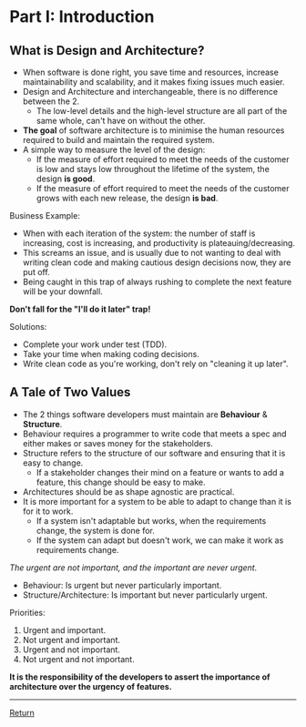 # Part I: Introduction

## What is Design and Architecture?

- When software is done right, you save time and resources, increase maintainability and scalability, and it makes fixing issues much easier.
- Design and Architecture and interchangeable, there is no difference between the 2.
  - The low-level details and the high-level structure are all part of the same whole, can't have on without the other.
- **The goal** of software architecture is to minimise the human resources required to build and maintain the required system.
- A simple way to measure the level of the design:
  - If the measure of effort required to meet the needs of the customer is low and stays low throughout the lifetime of the system, the design **is good**.
  - If the measure of effort required to meet the needs of the customer grows with each new release, the design **is bad**.

Business Example:

- When with each iteration of the system: the number of staff is increasing, cost is increasing, and productivity is plateauing/decreasing.
- This screams an issue, and is usually due to not wanting to deal with writing clean code and making cautious design decisions now, they are put off.
- Being caught in this trap of always rushing to complete the next feature will be your downfall.

**Don't fall for the "I'll do it later" trap!**

Solutions:

- Complete your work under test (TDD).
- Take your time when making coding decisions.
- Write clean code as you're working, don't rely on "cleaning it up later".

## A Tale of Two Values

- The 2 things software developers must maintain are **Behaviour** & **Structure**.
- Behaviour requires a programmer to write code that meets a spec and either makes or saves money for the stakeholders.
- Structure refers to the structure of our software and ensuring that it is easy to change.
  - If a stakeholder changes their mind on a feature or wants to add a feature, this change should be easy to make.
- Architectures should be as shape agnostic are practical.
- It is more important for a system to be able to adapt to change than it is for it to work.
  - If a system isn't adaptable but works, when the requirements change, the system is done for.
  - If the system can adapt but doesn't work, we can make it work as requirements change.

_The urgent are not important, and the important are never urgent._

- Behaviour: Is urgent but never particularly important.
- Structure/Architecture: Is important but never particularly urgent.

Priorities:

1. Urgent and important.
2. Not urgent and important.
3. Urgent and not important.
4. Not urgent and not important.

**It is the responsibility of the developers to assert the importance of architecture over the urgency of features.**

---

[Return](../)
